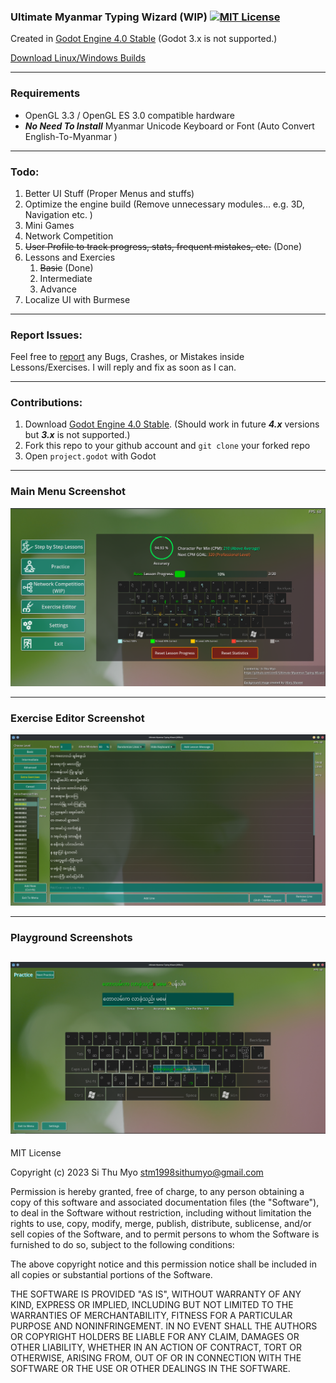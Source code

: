 ### Ultimate Myanmar Typing Wizard (WIP) [![MIT License](https://img.shields.io/badge/License-MIT-25B3A0?style=flat-square)](https://github.com/stmSi/myanmar-unicode-typing-trainer/blob/master/LICENSE.md)

Created in [Godot Engine 4.0 Stable](https://godotengine.org/download) (Godot 3.x is not supported.)

[Download Linux/Windows Builds](https://github.com/stmSi/Ultimate-Myanmar-Typing-Wizard/releases/)

---

### **Requirements**

* OpenGL 3.3 / OpenGL ES 3.0 compatible hardware
* ***No Need To Install*** Myanmar Unicode Keyboard or Font (Auto Convert English-To-Myanmar )

---

### **Todo**:

1. Better UI Stuff (Proper Menus and stuffs)
2. Optimize the engine build (Remove unnecessary modules... e.g. 3D, Navigation etc. )
3. Mini Games
4. Network Competition
5. ~~User Profile to track progress, stats, frequent mistakes, etc.~~ (Done)
6. Lessons and Exercies
   1. ~~Basic~~ (Done)
   2. Intermediate
   3. Advance
7. Localize UI with Burmese

---

### **Report Issues**:

Feel free to [report](https://github.com/stmSi/Ultimate-Myanmar-Typing-Wizard/issues) any Bugs, Crashes, or Mistakes inside Lessons/Exercises. I will reply and fix as soon as I can.

---

### **Contributions**:

1. Download [Godot Engine 4.0 Stable](https://godotengine.org/download). (Should work in future ***4.x*** versions but ***3.x*** is not supported.)
2. Fork this repo to your github account and `git clone` your forked repo
3. Open `project.godot` with Godot

---

### **Main Menu Screenshot**

![](screenshots/MainMenu.png)

---

### **Exercise Editor Screenshot**

![](screenshots/ExerciseEditor.png)

---

### **Playground Screenshots**

![](screenshots/Playground.png)
-------------------------------

MIT License

Copyright (c) 2023 Si Thu Myo <stm1998sithumyo@gmail.com>

Permission is hereby granted, free of charge, to any person obtaining a copy
of this software and associated documentation files (the "Software"), to deal
in the Software without restriction, including without limitation the rights
to use, copy, modify, merge, publish, distribute, sublicense, and/or sell
copies of the Software, and to permit persons to whom the Software is
furnished to do so, subject to the following conditions:

The above copyright notice and this permission notice shall be included in all
copies or substantial portions of the Software.

THE SOFTWARE IS PROVIDED "AS IS", WITHOUT WARRANTY OF ANY KIND, EXPRESS OR
IMPLIED, INCLUDING BUT NOT LIMITED TO THE WARRANTIES OF MERCHANTABILITY,
FITNESS FOR A PARTICULAR PURPOSE AND NONINFRINGEMENT. IN NO EVENT SHALL THE
AUTHORS OR COPYRIGHT HOLDERS BE LIABLE FOR ANY CLAIM, DAMAGES OR OTHER
LIABILITY, WHETHER IN AN ACTION OF CONTRACT, TORT OR OTHERWISE, ARISING FROM,
OUT OF OR IN CONNECTION WITH THE SOFTWARE OR THE USE OR OTHER DEALINGS IN THE
SOFTWARE.
